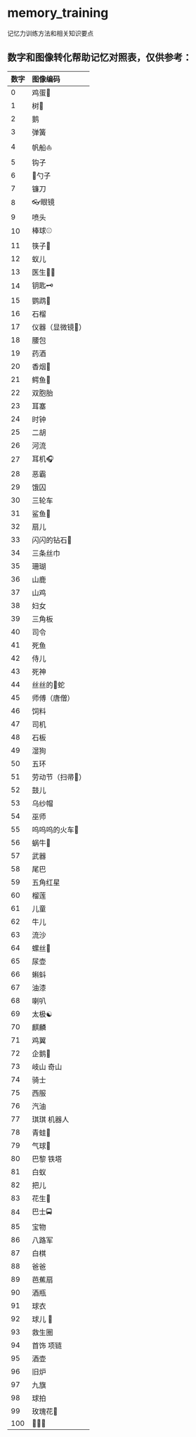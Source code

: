 # memory_training
记忆力训练方法和相关知识要点

## 数字和图像转化帮助记忆对照表，仅供参考：
|数字|图像编码|
|:------------|:------------|
|0|鸡蛋🥚|
|1|树🌲|
|2|鹅|
|3|弹簧|
|4|帆船⛵️|
|5|钩子|
|6|🥄勺子|
|7|镰刀|
|8|👓眼镜|
|9|喷头|
|10|棒球⚾️|
|11|筷子🥢|
|12|蚁儿|
|13|医生👨‍⚕️|
|14|钥匙🗝|
|15|鹦鹉🦜|
|16|石榴|
|17|仪器（显微镜🔬）|
|18|腰包|
|19|药酒|
|20|香烟🚬|
|21|鳄鱼🐊|
|22|双胞胎|
|23|耳塞|
|24|时钟|
|25|二胡|
|26|河流|
|27|耳机🎧|
|28|恶霸|
|29|饿囚|
|30|三轮车|
|31|鲨鱼🦈|
|32|扇儿|
|33|闪闪的钻石💎|
|34|三条丝巾|
|35|珊瑚|
|36|山鹿|
|37|山鸡|
|38|妇女|
|39|三角板|
|40|司令|
|41|死鱼|
|42|侍儿|
|43|死神|
|44|丝丝的🐍蛇|
|45|师傅（唐僧）|
|46|饲料|
|47|司机|
|48|石板|
|49|湿狗|
|50|五环|
|51|劳动节（扫帚🧹）|
|52|鼓儿|
|53|乌纱帽|
|54|巫师|
|55|呜呜呜的火车🚄|
|56|蜗牛🐌|
|57|武器|
|58|尾巴|
|59|五角红星|
|60|榴莲|
|61|儿童|
|62|牛儿|
|63|流沙|
|64|螺丝🔩|
|65|尿壶|
|66|蝌蚪|
|67|油漆|
|68|喇叭|
|69|太极☯️|
|70|麒麟|
|71|鸡翼|
|72|企鹅🐧|
|73|岐山 奇山|
|74|骑士|
|75|西服|
|76|汽油|
|77|琪琪 机器人|
|78|青蛙🐸|
|79|气球🎈|
|80|巴黎 铁塔|
|81|白蚁|
|82|把儿|
|83|花生🥜|
|84|巴士🚍|
|85|宝物|
|86|八路军|
|87|白棋|
|88|爸爸|
|89|芭蕉扇|
|90|酒瓶|
|91|球衣|
|92|球儿 🏀|
|93|救生圈|
|94|首饰 项链|
|95|酒壶|
|96|旧炉|
|97|九旗|
|98|球拍|
|99|玫瑰花🌹|
|100|🌲🥚🥚|




